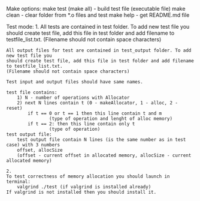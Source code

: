 
Make options:
    make test (make all) - build test file (executable file)
    make clean - clear folder from *.o files and test
    make help - get README.md file

Test mode:
    1.
    All tests are contained in test folder. To add new test file you should
    create test file, add this file in test folder and add filename to testfile_list.txt.
    (Filename should not contain space characters)

    All output files for test are contained in test_output folder. To add new test file you
    should create test file, add this file in test folder and add filename to testfile_list.txt.
    (Filename should not contain space characters)

    Test input and output files should have same names.

    test file contains:
        1) N - number of operations with Allocator
        2) next N lines contain t (0 - makeAllocator, 1 - alloc, 2 - reset)
            if t == 0 or t == 1 then this line contain t and m
                    (type of operation and lenght of alloc memory)
            if t == 2: then this line contain only t
                    (type of operation)
    test output file:
        test output file contain N lines (is the same number as in test case) with 3 numbers
        offset, allocSize
        (offset - current offset in allocated memory, allocSize - current allocated memory)

    2.
    To test correctness of memory allocation you should launch in terminal:
        valgrind ./test (if valgrind is installed already)
    If valgrind is not installed then you should install it.
